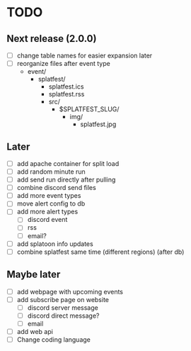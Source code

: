 # TODO

## Next release (2.0.0)
- [ ] change table names for easier expansion later
- [ ] reorganize files after event type
  - event/
    - splatfest/
      - splatfest.ics
      - splatfest.rss
      - src/
        - $SPLATFEST_SLUG/
          - img/
            - splatfest.jpg

## Later
- [ ] add apache container for split load
- [ ] add random minute run
- [ ] add send run directly after pulling
- [ ] combine discord send files
- [ ] add more event types
- [ ] move alert config to db
- [ ] add more alert types
  - [ ] discord event
  - [ ] rss
  - [ ] email?
- [ ] add splatoon info updates
- [ ] combine splatfest same time (different regions) (after db)

## Maybe later
- [ ] add webpage with upcoming events
- [ ] add subscribe page on website
  - [ ] discord server message
  - [ ] discord direct message?
  - [ ] email
- [ ] add web api
- [ ] Change coding language
